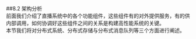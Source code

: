 ##8.2 架构分析  
前面我们介绍了直播系统中的各个功能组件，这些组件有的对外提供服务，有的供内部调用，如何协调好这些组件之间的关系是构建高性能系统的关键。  
本节我们将对分布式系统、分布式存储与分布式消息队列等三个方面进行阐述。  

